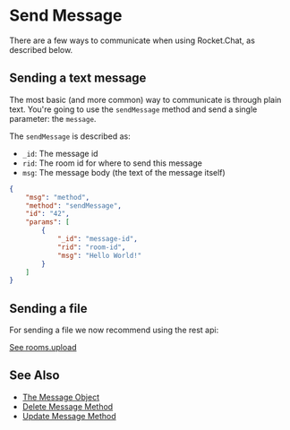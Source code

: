 # Send Message

There are a few ways to communicate when using Rocket.Chat, as described below.

## Sending a text message

The most basic (and more common) way to communicate is through plain text. You're going to use the `sendMessage` method and send a single parameter: the `message`.

The `sendMessage` is described as:

- `_id`: The message id
- `rid`: The room id for where to send this message
- `msg`: The message body (the text of the message itself)

```json
{
    "msg": "method",
    "method": "sendMessage",
    "id": "42",
    "params": [
        {
            "_id": "message-id",
            "rid": "room-id",
            "msg": "Hello World!"
        }
    ]
}
```

## Sending a file

For sending a file we now recommend using the rest api:

[See rooms.upload](../../../rest-api/rooms/upload/)

## See Also

- [The Message Object][1]
- [Delete Message Method][2]
- [Update Message Method][3]

[1]:../../the-message-object/
[2]:../delete-message/
[3]:../update-message/
